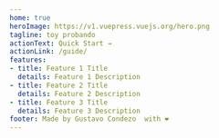 ```yaml
---
home: true
heroImage: https://v1.vuepress.vuejs.org/hero.png
tagline: toy probando
actionText: Quick Start →
actionLink: /guide/
features:
- title: Feature 1 Title
  details: Feature 1 Description
- title: Feature 2 Title
  details: Feature 2 Description
- title: Feature 3 Title
  details: Feature 3 Description
footer: Made by Gustavo Condezo  with ❤️
---
```

